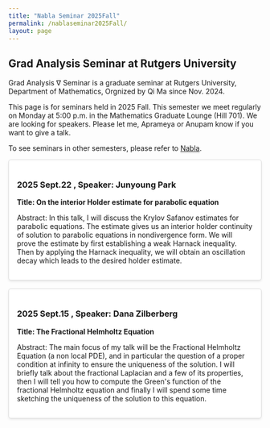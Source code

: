 ```yaml
---
title: "Nabla Seminar 2025Fall"
permalink: /nablaseminar2025Fall/
layout: page
---
```

<script src="https://cdnjs.cloudflare.com/ajax/libs/mathjax/3.2.2/es5/tex-mml-chtml.min.js"></script>
<style>
    .seminar-card {
        background-color: white;
        border: 1px solid #ddd;
        padding: 1rem;
        margin-bottom: 1rem;
        border-radius: 5px;
        box-shadow: 0 2px 4px rgba(0, 0, 0, 0.1);
    }
</style>


## Grad Analysis Seminar at Rutgers University

Grad Analysis $\nabla$ Seminar is a graduate seminar at Rutgers University, Department of Mathematics, Orgnized by Qi Ma since Nov. 2024.

This page is for seminars held in 2025 Fall. This semester we meet regularly on Monday at 5:00 p.m. in the Mathematics Graduate Lounge (Hill 701). We are looking for speakers. Please let me, Aprameya or Anupam know if you want to give a talk.

To see seminars in other semesters, please refer to [Nabla](../_pages/NablaSeminar.md).

<div class="seminar-card">
    <h3>2025 Sept.22 , Speaker: Junyoung Park</h3>
    <p><strong>Title: On the interior Holder estimate for parabolic equation </strong></p>
    <p>Abstract: In this talk, I will discuss the Krylov Safanov estimates for parabolic equations. The estimate gives us an interior holder continuity of solution to parabolic equations in nondivergence form. We will prove the estimate by first establishing a weak Harnack inequality. Then by applying the Harnack inequality, we will obtain an oscillation decay which leads to the desired holder estimate. </p>
</div>

<div class="seminar-card">
    <h3>2025 Sept.15 , Speaker: Dana Zilberberg</h3>
    <p><strong>Title: The Fractional Helmholtz Equation </strong></p>
    <p>Abstract: The main focus of my talk will be the Fractional Helmholtz Equation (a non local PDE), and in particular the question of a proper condition at infinity to ensure the uniqueness of the solution. I will briefly talk about the fractional Laplacian and a few of its properties, then I will tell you how to compute the Green's function of the fractional Helmholtz equation and finally I will spend some time sketching the uniqueness of the solution to this equation. </p>
</div>